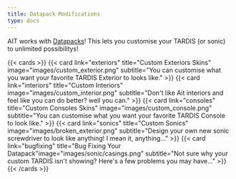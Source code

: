 ```yaml
---
title: Datapack Modifications
type: docs
---
```

AIT works with [Datapacks](https://minecraft.wiki/w/Data_pack)! This lets you customise your TARDIS (or sonic) to unlimited possibilitys!

{{< cards >}}
  {{< card link="exteriors" title="Custom Exteriors Skins" image="images/custom_exterior.png" subtitle="You can customise what you want your favorite TARDIS Exterior to looks like." >}}
  {{< card link="interiors" title="Custom Interiors" image="images/custom_interior.png" subtitle="Don't like Ait interiors and feel like you can do better? well you can." >}}
  {{< card link="consoles" title="Custom Consoles Skins" image="images/custom_console.png" subtitle="You can customise what you want your favorite TARDIS Console to look like." >}}
  {{< card link="sonics" title="Custom Sonics" image="images/broken_exterior.png" subtitle="Design your own new sonic screwdriver to look like anything! I mean it, anything..." >}}
  {{< card link="bugfixing" title="Bug Fixing Your Datapack"image="images/sonic/casings.png" subtitle="Not sure why your custom TARDIS isn't showing? Here's a few problems you may have..." >}}
{{< /cards >}}
